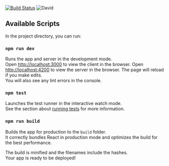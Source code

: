 [![Build Status](https://travis-ci.org/evscott/Rambl.svg?branch=master)](https://travis-ci.org/evscott/Rambl)
![David](https://david-dm.org/evscott/rambl.svg) 


## Available Scripts

In the project directory, you can run:

### `npm run dev`

Runs the app and server in the development mode.<br>
Open [http://localhost:3000](http://localhost:3000) to view the client in the browser.
Open [http://localhost:4200](http://localhost:4200) to view the server in the browser.
The page will reload if you make edits.<br>
You will also see any lint errors in the console.

### `npm test`

Launches the test runner in the interactive watch mode.<br>
See the section about [running tests](https://facebook.github.io/create-react-app/docs/running-tests) for more information.

### `npm run build`

Builds the app for production to the `build` folder.<br>
It correctly bundles React in production mode and optimizes the build for the best performance.

The build is minified and the filenames include the hashes.<br>
Your app is ready to be deployed!

